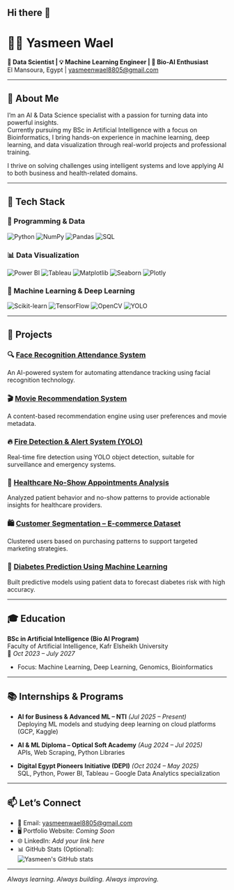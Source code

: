 ## Hi there 👋

<!--
**yasmeenn88/yasmeenn88** is a ✨ _special_ ✨ repository because its `README.md` (this file) appears on your GitHub profile.

Here are some ideas to get you started:

- 🔭 I’m currently working on ...
- 🌱 I’m currently learning ...
- 👯 I’m looking to collaborate on ...
- 🤔 I’m looking for help with ...
- 💬 Ask me about ...
- 📫 How to reach me: ...
- 😄 Pronouns: ...
- ⚡ Fun fact: ...

-->



# 👩‍💻 Yasmeen Wael

**🎯 Data Scientist | 💡 Machine Learning Engineer | 🧬 Bio-AI Enthusiast**  
El Mansoura, Egypt | yasmeenwael8805@gmail.com

---

## 🌟 About Me

I’m an AI & Data Science specialist with a passion for turning data into powerful insights.  
Currently pursuing my BSc in Artificial Intelligence with a focus on Bioinformatics, I bring hands-on experience in machine learning, deep learning, and data visualization through real-world projects and professional training.

I thrive on solving challenges using intelligent systems and love applying AI to both business and health-related domains.

---

## 🔧 Tech Stack

### 🐍 Programming & Data
![Python](https://img.shields.io/badge/-Python-333333?style=flat&logo=python)
![NumPy](https://img.shields.io/badge/-NumPy-013243?style=flat&logo=numpy)
![Pandas](https://img.shields.io/badge/-Pandas-150458?style=flat&logo=pandas)
![SQL](https://img.shields.io/badge/-SQL-4479A1?style=flat&logo=mysql)

### 📊 Data Visualization
![Power BI](https://img.shields.io/badge/-Power%20BI-F2C811?style=flat&logo=powerbi&logoColor=black)
![Tableau](https://img.shields.io/badge/-Tableau-E97627?style=flat&logo=tableau)
![Matplotlib](https://img.shields.io/badge/-Matplotlib-000000?style=flat)
![Seaborn](https://img.shields.io/badge/-Seaborn-2E74B5?style=flat)
![Plotly](https://img.shields.io/badge/-Plotly-3F4F75?style=flat)

### 🤖 Machine Learning & Deep Learning
![Scikit-learn](https://img.shields.io/badge/-Scikit--Learn-F7931E?style=flat&logo=scikit-learn)
![TensorFlow](https://img.shields.io/badge/-TensorFlow-FF6F00?style=flat&logo=tensorflow)
![OpenCV](https://img.shields.io/badge/-OpenCV-5C3EE8?style=flat&logo=opencv)
![YOLO](https://img.shields.io/badge/-YOLO-000000?style=flat)

---

## 🚀 Projects

### 🔍 [Face Recognition Attendance System](#)
An AI-powered system for automating attendance tracking using facial recognition technology.

### 🎬 [Movie Recommendation System](#)
A content-based recommendation engine using user preferences and movie metadata.

### 🔥 [Fire Detection & Alert System (YOLO)](#)
Real-time fire detection using YOLO object detection, suitable for surveillance and emergency systems.

### 🏥 [Healthcare No-Show Appointments Analysis](#)
Analyzed patient behavior and no-show patterns to provide actionable insights for healthcare providers.

### 🛍️ [Customer Segmentation – E-commerce Dataset](#)
Clustered users based on purchasing patterns to support targeted marketing strategies.

### 💉 [Diabetes Prediction Using Machine Learning](#)
Built predictive models using patient data to forecast diabetes risk with high accuracy.

---

## 🎓 Education

**BSc in Artificial Intelligence (Bio AI Program)**  
Faculty of Artificial Intelligence, Kafr Elsheikh University  
📆 *Oct 2023 – July 2027*

- Focus: Machine Learning, Deep Learning, Genomics, Bioinformatics

---

## 📚 Internships & Programs

- **AI for Business & Advanced ML – NTI** *(Jul 2025 – Present)*  
  Deploying ML models and studying deep learning on cloud platforms (GCP, Kaggle)

- **AI & ML Diploma – Optical Soft Academy** *(Aug 2024 – Jul 2025)*  
  APIs, Web Scraping, Python Libraries

- **Digital Egypt Pioneers Initiative (DEPI)** *(Oct 2024 – May 2025)*  
  SQL, Python, Power BI, Tableau – Google Data Analytics specialization

---

## 📫 Let’s Connect

- 📧 Email: [yasmeenwael8805@gmail.com](mailto:yasmeenwael8805@gmail.com)
- 🖥️ Portfolio Website: *Coming Soon*
- 🌐 LinkedIn: *Add your link here*
- 📊 GitHub Stats (Optional):  
  ![Yasmeen's GitHub stats](https://github-readme-stats.vercel.app/api?username=YOUR_GITHUB_USERNAME&show_icons=true&theme=default)

---

*Always learning. Always building. Always improving.*
